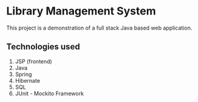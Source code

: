 # Library Management System
This project is a demonstration of a full stack Java based web application.


## Technologies used

1) JSP (frontend)
2) Java
3) Spring
4) Hibernate
5) SQL
6) JUnit - Mockito Framework
